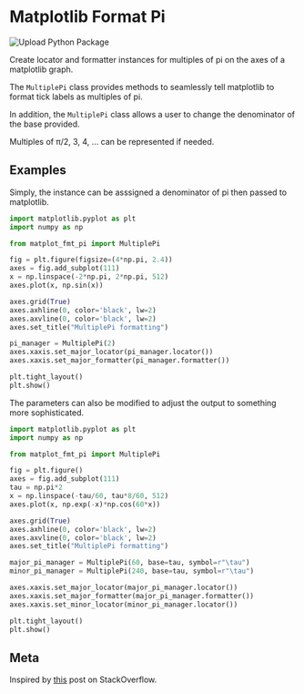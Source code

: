 # Matplotlib Format Pi

![Upload Python Package](https://github.com/k-donn/format-pi/workflows/Upload%20Python%20Package/badge.svg?branch=master&event=push)

Create locator and formatter instances for multiples of pi on the axes of a matplotlib graph.

The `MultiplePi` class provides methods to seamlessly tell matplotlib to format tick labels as multiples of pi.

In addition, the `MultiplePi` class allows a user to change the denominator of the base provided.

Multiples of π/2, 3, 4, ... can be represented if needed.

## Examples

Simply, the instance can be asssigned a denominator of pi then passed to matplotlib.

```python
import matplotlib.pyplot as plt
import numpy as np

from matplot_fmt_pi import MultiplePi

fig = plt.figure(figsize=(4*np.pi, 2.4))
axes = fig.add_subplot(111)
x = np.linspace(-2*np.pi, 2*np.pi, 512)
axes.plot(x, np.sin(x))

axes.grid(True)
axes.axhline(0, color='black', lw=2)
axes.axvline(0, color='black', lw=2)
axes.set_title("MultiplePi formatting")

pi_manager = MultiplePi(2)
axes.xaxis.set_major_locator(pi_manager.locator())
axes.xaxis.set_major_formatter(pi_manager.formatter())

plt.tight_layout()
plt.show()
```

The parameters can also be modified to adjust the output to something more sophisticated.

```python
import matplotlib.pyplot as plt
import numpy as np

from matplot_fmt_pi import MultiplePi

fig = plt.figure()
axes = fig.add_subplot(111)
tau = np.pi*2
x = np.linspace(-tau/60, tau*8/60, 512)
axes.plot(x, np.exp(-x)*np.cos(60*x))

axes.grid(True)
axes.axhline(0, color='black', lw=2)
axes.axvline(0, color='black', lw=2)
axes.set_title("MultiplePi formatting")

major_pi_manager = MultiplePi(60, base=tau, symbol=r"\tau")
minor_pi_manager = MultiplePi(240, base=tau, symbol=r"\tau")

axes.xaxis.set_major_locator(major_pi_manager.locator())
axes.xaxis.set_major_formatter(major_pi_manager.formatter())
axes.xaxis.set_minor_locator(minor_pi_manager.locator())

plt.tight_layout()
plt.show()
```

## Meta

Inspired by [this](https://stackoverflow.com/questions/40642061/how-to-set-axis-ticks-in-multiples-of-pi-python-matplotlib) post on StackOverflow.
